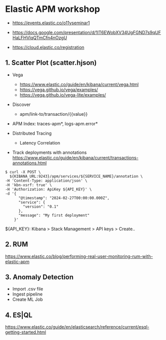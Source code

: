 # Elastic APM workshop
- https://events.elastic.co/o11yseminar1

- https://docs.google.com/presentation/d/1lT6EWobXV34UgFGND7s9qUFHaLFHVlqQTmCfn4nOzgU

- https://cloud.elastic.co/registration


## 1. Scatter Plot (scatter.hjson)
- Vega
  * https://www.elastic.co/guide/en/kibana/current/vega.html
  * https://vega.github.io/vega/examples/
  * https://vega.github.io/vega-lite/examples/
- Discover
  * apm/link-to/transaction/{{value}}
- APM Index: traces-apm*, logs-apm.error*
- Distributed Tracing
  * Latency Correlation

- Track deployments with annotations
https://www.elastic.co/guide/en/kibana/current/transactions-annotations.html 

```
$ curl -X POST \
  ${KIBANA_URL:9243}/apm/services/${SERVICE_NAME}/annotation \ 
-H 'Content-Type: application/json' \
-H 'kbn-xsrf: true' \
-H 'Authorization: ApiKey ${API_KEY}' \ 
-d '{
      "@timestamp": "2024-02-27T00:00:00.000Z", 
      "service": {
        "version": "0.1" 
      },
      "message": "My first deployment" 
    }'
```
${API_KEY}: Kibana > Stack Management > API keys > Create..


## 2. RUM
https://www.elastic.co/blog/performing-real-user-monitoring-rum-with-elastic-apm


## 3. Anomaly Detection
- Import .csv file
- Ingest pipeline
- Create ML Job


## 4. ES|QL
https://www.elastic.co/guide/en/elasticsearch/reference/current/esql-getting-started.html 
